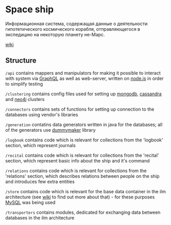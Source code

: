 # Space ship

Информационная система, содержащая данные о деятельности гипотетического космического корабля, отправляющегося в экспедицию на некоторую планету не-Марс.

[wiki][]

## Structure

 `/api` contains mappers and manipulators for making it possible to interact with system via [GraphQL][] as well as web-server, written on [node.js][] in order to simplify testing
 
 `/clustering` contains config files used for setting up [mongodb][], [cassandra][] and [neo4j][] clusters
 
 `/connectors` contains sets of functions for setting up connection to the databases using vendor's libraries
 
 `/generation` contatins data generators written in java for the databases; all of the generators use [dummymaker][] library
 
 `/logbook` contains code which is relevant for collections from the 'logbook' section, which represent journals
 
 `/recital` contains code which is relevant for collections from the 'recital' section, which represent basic info about the ship and it's command
 
 `/relations` contains code which is relevant for collections from the 'relations' section, which describes relations between people on the ship and introduces few extra entities
 
 `/store` contains code which is relevant for the base data container in the ilm architecture (see [wiki][] to find out more about that) - for these purposes [MySQL][] was being used
 
 `/transporters` contains modules, dedicated for exchanging data between databases in the ilm architecture

[wiki]:https://github.com/ostaninanastya/space_ship/wiki
[graphQL]:http://graphql.org/learn/
[node.js]:https://nodejs.org/en/
[mongodb]:https://www.mongodb.com/
[cassandra]:http://cassandra.apache.org/
[neo4j]:https://neo4j.com/
[MySQL]:https://www.mysql.com/
[dummymaker]:https://github.com/GoodforGod/dummymaker
